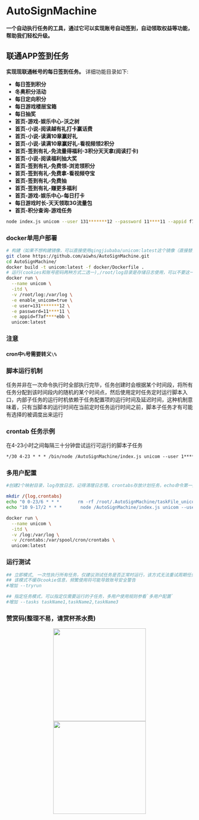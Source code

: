 # AutoSignMachine

**一个自动执行任务的工具，通过它可以实现账号自动签到，自动领取权益等功能，帮助我们轻松升级。**


## 联通APP签到任务
**实现现联通帐号的每日签到任务。**
详细功能目录如下:

* **每日签到积分**
* **冬奥积分活动**
* **每日定向积分**
* **每日游戏楼层宝箱**
* **每日抽奖**
* **首页-游戏-娱乐中心-沃之树**
* **首页-小说-阅读越有礼打卡赢话费**
* **首页-小说-读满10章赢好礼**
* **首页-小说-读满10章赢好礼-看视频领2积分**
* **首页-签到有礼-免流量得福利-3积分天天拿(阅读打卡)**
* **首页-小说-阅读福利抽大奖**
* **首页-签到有礼-免费领-浏览领积分**
* **首页-签到有礼-免费拿-看视频夺宝**
* **首页-签到有礼-免费抽**
* **首页-签到有礼-赚更多福利**
* **首页-游戏-娱乐中心-每日打卡**
* **每日游戏时长-天天领取3G流量包**
* **首页-积分查询-游戏任务**

```sh
node index.js unicom --user 131*******12 --password 11****11 --appid f7af****ebb
```

### docker单用户部署
```sh
# 构建（如果不想构建镜像，可以直接使用qingjiubaba/unicom:latest这个镜像（直接替换docker命令的最下面一行即可），会根据情况，选择更新）
git clone https://github.com/aiwhs/AutoSignMachine.git
cd AutoSignMachine/
docker build -t unicom:latest -f docker/Dockerfile .
# 运行(cookies和账号密码两种方式二选一),/root/log目录是存储日志使用，可以不要这一行参数
docker run \
  --name unicom \
  -itd \
  -v /root/log:/var/log \
  -e enable_unicom=true \
  -e user=131*******12 \
  -e password=11****11 \
  -e appid=f7af****ebb \
  unicom:latest
```

### 注意
#### cron中`%`号需要转义`\%`

### 脚本运行机制
任务并非在一次命令执行时全部执行完毕，任务创建时会根据某个时间段，将所有任务分配到该时间段内的随机的某个时间点，然后使用定时任务定时运行脚本入口，内部子任务的运行时机依赖于任务配置项的运行时间及延迟时间，这种机制意味着，只有当脚本的运行时间在当前定时任务运行时间之前，脚本子任务才有可能有选择的被调度出来运行

### crontab 任务示例
在4-23小时之间每隔三十分钟尝试运行可运行的脚本子任务
```txt
*/30 4-23 * * * /bin/node /AutoSignMachine/index.js unicom --user 1******5 --password 7****** --appid 1************9
```

### 多用户配置

```sh
#创建2个映射目录，log存放日志，记得清理日志哦，crontabs存放计划任务，echo命令第一条只执行一个，第二条有多少个用户，就配置多少条，时间可以自定义

mkdir /{log,crontabs}
echo "0 0-23/6 * * *       rm -rf /root/.AutoSignMachine/taskFile_unicom_*" >>/crontabs/root
echo "10 9-17/2 * * *       node /AutoSignMachine/index.js unicom --user 1******5 --password 7****** --appid 1************9 >/var/log/1******5log.\$(date +%F-%T)" >>/crontabs/root

docker run \
  --name unicom \
  -itd \
  -v /log:/var/log \
  -v /crontabs:/var/spool/cron/crontabs \
  unicom:latest
```

### 运行测试
```sh
## 立即模式, 一次性执行所有任务，仅建议测试任务是否正常时运行，该方式无法重试周期任务
## 该模式不缓存cookie信息，频繁使用将可能导致账号安全警告
#增加 --tryrun

## 指定任务模式，可以指定仅需要运行的子任务，多用户使用规则参看`多用户配置`
#增加 --tasks taskName1,taskName2,taskName3
```

### 赞赏码(整理不易，请赏杯茶水费)
<div align=center><img width="250" height="250" src="https://itwhs.github.io/img/reward/wechat.png"/></div>
<div align=center><img width="250" height="250" src="https://itwhs.github.io/img/reward/alipay.jpg"/></div>
